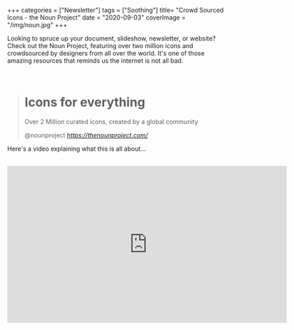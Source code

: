 +++
categories = ["Newsletter"]
tags = ["Soothing"]
title= "Crowd Sourced Icons - the Noun Project"
date = "2020-09-03"
coverImage = "/img/noun.jpg"
+++

Looking to spruce up your document, slideshow, newsletter, or website? Check out the Noun Project, featuring over two million icons and crowdsourced by designers from all over the world. It's one of those amazing resources that reminds us the internet is not all bad.

<!--more-->

<br>

<blockquote class="quoteback" darkmode="" data-title="Noun%20Project" data-author="@nounproject" cite="https://thenounproject.com/">
<h1 class="font-xxlarge">Icons for everything</h1><p class="margin-b-l">Over 2 Million curated icons, created by a global community</p>
<footer>@nounproject<cite> <a href="https://thenounproject.com/">https://thenounproject.com/</a></cite></footer>
</blockquote><script note="" src="https://cdn.jsdelivr.net/gh/Blogger-Peer-Review/quotebacks@1/quoteback.js"></script>

Here's a video explaining what this is all about...

<br>

<iframe title="vimeo-player" src="https://player.vimeo.com/video/48846655" width="640" height="360" frameborder="0" allowfullscreen></iframe>

